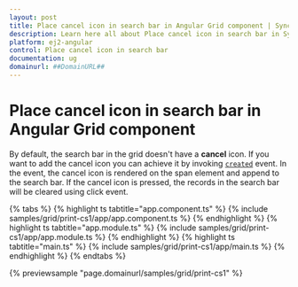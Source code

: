 ```yaml
---
layout: post
title: Place cancel icon in search bar in Angular Grid component | Syncfusion
description: Learn here all about Place cancel icon in search bar in Syncfusion Angular Grid component of Syncfusion Essential JS 2 and more.
platform: ej2-angular
control: Place cancel icon in search bar 
documentation: ug
domainurl: ##DomainURL##
---
```


# Place cancel icon in search bar in Angular Grid component

By default, the search bar in the grid doesn't have a **cancel** icon. If you want to add the cancel icon you can achieve it by invoking [`created`](https://ej2.syncfusion.com/javascript/documentation/api/grid/#created) event. In the event, the cancel icon is rendered on the span element and append to the search bar. If the cancel icon is pressed, the records in the search bar will be cleared using click event.

{% tabs %}
{% highlight ts tabtitle="app.component.ts" %}
{% include samples/grid/print-cs1/app/app.component.ts %}
{% endhighlight %}
{% highlight ts tabtitle="app.module.ts" %}
{% include samples/grid/print-cs1/app/app.module.ts %}
{% endhighlight %}
{% highlight ts tabtitle="main.ts" %}
{% include samples/grid/print-cs1/app/main.ts %}
{% endhighlight %}
{% endtabs %}
  
{% previewsample "page.domainurl/samples/grid/print-cs1" %}
